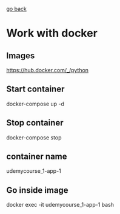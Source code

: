 [go back](../Readme.md)

# Work with docker

## Images
https://hub.docker.com/_/python

## Start container
docker-compose up -d

## Stop container
docker-compose stop

## container name
udemycourse_1-app-1

## Go inside image
docker exec -it udemycourse_1-app-1 bash
